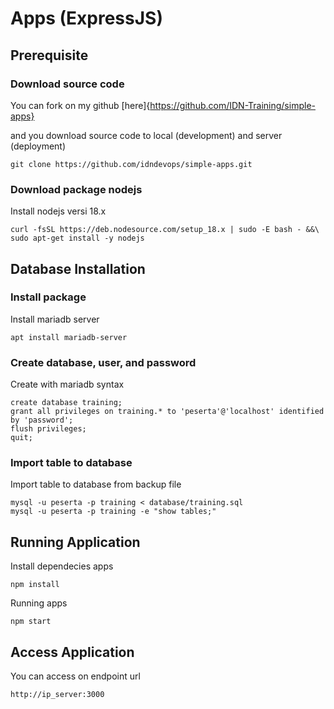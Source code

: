 # Apps (ExpressJS)

## Prerequisite
### Download source code
You can fork on my github [here]{https://github.com/IDN-Training/simple-apps}

and you download source code to local (development) and server (deployment)
```
git clone https://github.com/idndevops/simple-apps.git
```
### Download package nodejs
Install nodejs versi 18.x
```
curl -fsSL https://deb.nodesource.com/setup_18.x | sudo -E bash - &&\
sudo apt-get install -y nodejs
```

## Database Installation
### Install package 
Install mariadb server
```
apt install mariadb-server
```
### Create database, user, and password
Create with mariadb syntax
```
create database training;
grant all privileges on training.* to 'peserta'@'localhost' identified by 'password';
flush privileges;
quit;
```
### Import table to database
Import table to database from backup file
```
mysql -u peserta -p training < database/training.sql
mysql -u peserta -p training -e "show tables;"
```

## Running Application
Install dependecies apps
```
npm install
```

Running apps
```
npm start
```

## Access Application
You can access on endpoint url
```
http://ip_server:3000
```